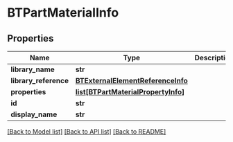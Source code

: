 # BTPartMaterialInfo

## Properties
Name | Type | Description | Notes
------------ | ------------- | ------------- | -------------
**library_name** | **str** |  | [optional] 
**library_reference** | [**BTExternalElementReferenceInfo**](BTExternalElementReferenceInfo.md) |  | [optional] 
**properties** | [**list[BTPartMaterialPropertyInfo]**](BTPartMaterialPropertyInfo.md) |  | [optional] 
**id** | **str** |  | [optional] 
**display_name** | **str** |  | [optional] 

[[Back to Model list]](../README.md#documentation-for-models) [[Back to API list]](../README.md#documentation-for-api-endpoints) [[Back to README]](../README.md)


